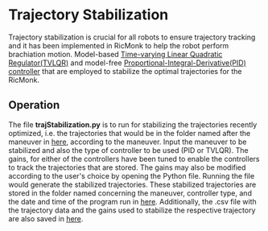 # Trajectory Stabilization

Trajectory stabilization is crucial for all robots to ensure trajectory tracking and it has been implemented in RicMonk to help the robot perform brachiation motion. Model-based [Time-varying Linear Quadratic Regulator(TVLQR)](/software/python/simulation/behavior_control/controllers/tvlqr/README.md) and model-free [Proportional-Integral-Derivative(PID) controller](/software/python/simulation/behavior_control/controllers/pid/README.md) that are employed to stabilize the optimal trajectories for the RicMonk.

## Operation
 The file **trajStabilization.py** is to run for stabilizing the trajectories recently optimized, i.e. the trajectories that would be in the folder named after the maneuver in [here](/data/trajectories/direct_collocation/), according to the maneuver. Input the maneuver to be stabilized and also the type of controller to be used (PID or TVLQR). The gains, for either of the controllers have been tuned to enable the controllers to track the trajectories that are stored. The gains may also be modified according to the user's choice by opening the Python file. Running the file would generate the stabilized trajectories. These stabilized trajectories are stored in the folder named concerning the maneuver, controller type, and the date and time of the program run in [here](/data/simulation/). Additionally, the .csv file with the trajectory data and the gains used to stabilize the respective trajectory are also saved in [here](/data/trajectories/closed_loop). 